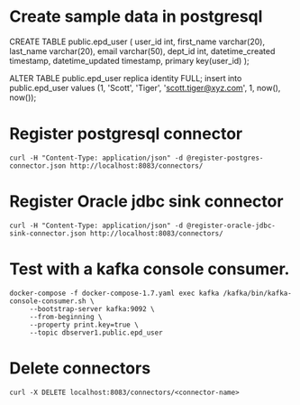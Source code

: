 # Create sample data in postgresql

CREATE TABLE public.epd_user (
    user_id int,
    first_name varchar(20),
    last_name varchar(20),
    email varchar(50),
    dept_id int,
    datetime_created timestamp,
    datetime_updated timestamp,
    primary key(user_id)
);

ALTER TABLE public.epd_user replica identity FULL;
insert into public.epd_user values (1, 'Scott', 'Tiger', 'scott.tiger@xyz.com', 1, now(), now());

# Register postgresql connector
```
curl -H "Content-Type: application/json" -d @register-postgres-connector.json http://localhost:8083/connectors/ 

```

# Register Oracle jdbc sink connector

```
curl -H "Content-Type: application/json" -d @register-oracle-jdbc-sink-connector.json http://localhost:8083/connectors/

```

# Test with a kafka console consumer.
```
docker-compose -f docker-compose-1.7.yaml exec kafka /kafka/bin/kafka-console-consumer.sh \
     --bootstrap-server kafka:9092 \
     --from-beginning \
     --property print.key=true \
     --topic dbserver1.public.epd_user
```


# Delete connectors
```
curl -X DELETE localhost:8083/connectors/<connector-name>
```      


